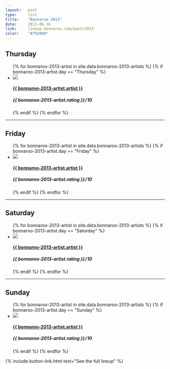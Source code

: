 ```yaml
---
layout:   post
type:     list
title:    "Bonnaroo 2013"
date:     2013-06-16
link:     lineup.bonnaroo.com/past/2013
color:    "#792009"
---
```


## Thursday

<ul class="list article-list list-photo-circle">
  {% for bonnaroo-2013-artist in site.data.bonnaroo-2013-artists  %}
  {% if bonnaroo-2013-artist.day == "Thursday" %}
  <li class="list-item">
    <div class="list-row">
      <a href="{{ bonnaroo-2013-artist.link }}">
        <img src="/img/{{ page.title | slugify }}/{{ bonnaroo-2013-artist.artist | slugify }}.jpg" class="list-image">
      </a>
      <a href="{{ bonnaroo-2013-artist.link }}">
        <h4 class="list-title">{{ bonnaroo-2013-artist.artist }}</h4>
      </a>
      <h5 class="list-detail"><em>{{ bonnaroo-2013-artist.rating }}</em>&#8202;/&#8202;10</h5>
    </div>
  </li>
  {% endif %}
  {% endfor %}
</ul>

---

## Friday

<ul class="list article-list list-photo-circle">
  {% for bonnaroo-2013-artist in site.data.bonnaroo-2013-artists  %}
  {% if bonnaroo-2013-artist.day == "Friday" %}
  <li class="list-item">
    <div class="list-row">
      <a href="{{ bonnaroo-2013-artist.link }}">
        <img src="/img/{{ page.title | slugify }}/{{ bonnaroo-2013-artist.artist | slugify }}.jpg" class="list-image">
      </a>
      <a href="{{ bonnaroo-2013-artist.link }}">
        <h4 class="list-title">{{ bonnaroo-2013-artist.artist }}</h4>
      </a>
      <h5 class="list-detail"><em>{{ bonnaroo-2013-artist.rating }}</em>&#8202;/&#8202;10</h5>
    </div>
  </li>
  {% endif %}
  {% endfor %}
</ul>

---

## Saturday

<ul class="list article-list list-photo-circle">
  {% for bonnaroo-2013-artist in site.data.bonnaroo-2013-artists  %}
  {% if bonnaroo-2013-artist.day == "Saturday" %}
  <li class="list-item">
    <div class="list-row">
      <a href="{{ bonnaroo-2013-artist.link }}">
        <img src="/img/{{ page.title | slugify }}/{{ bonnaroo-2013-artist.artist | slugify }}.jpg" class="list-image">
      </a>
      <a href="{{ bonnaroo-2013-artist.link }}">
        <h4 class="list-title">{{ bonnaroo-2013-artist.artist }}</h4>
      </a>
      <h5 class="list-detail"><em>{{ bonnaroo-2013-artist.rating }}</em>&#8202;/&#8202;10</h5>
    </div>
  </li>
  {% endif %}
  {% endfor %}
</ul>

---

## Sunday

<ul class="list article-list list-photo-circle">
  {% for bonnaroo-2013-artist in site.data.bonnaroo-2013-artists  %}
  {% if bonnaroo-2013-artist.day == "Sunday" %}
  <li class="list-item">
    <div class="list-row">
      <a href="{{ bonnaroo-2013-artist.link }}">
        <img src="/img/{{ page.title | slugify }}/{{ bonnaroo-2013-artist.artist | slugify }}.jpg" class="list-image">
      </a>
      <a href="{{ bonnaroo-2013-artist.link }}">
        <h4 class="list-title">{{ bonnaroo-2013-artist.artist }}</h4>
      </a>
      <h5 class="list-detail"><em>{{ bonnaroo-2013-artist.rating }}</em>&#8202;/&#8202;10</h5>
    </div>
  </li>
  {% endif %}
  {% endfor %}
</ul>

{% include button-link.html text="See the full lineup" %}
